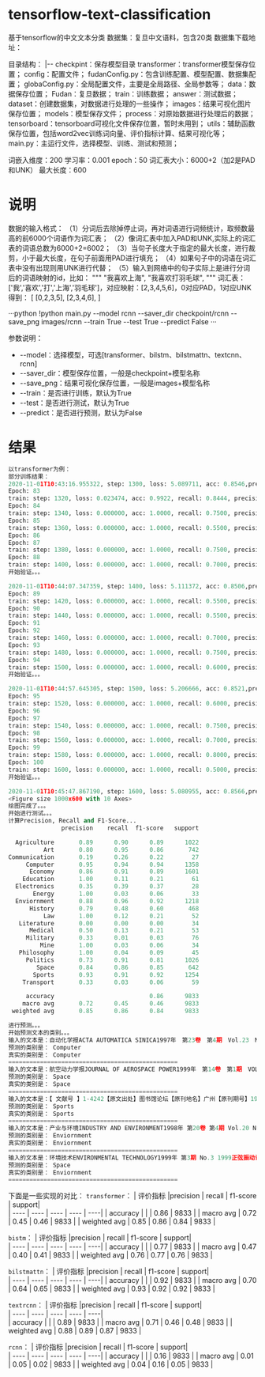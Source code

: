 # tensorflow-text-classification
基于tensorflow的中文文本分类
数据集：复旦中文语料，包含20类
数据集下载地址：


目录结构：
|--    checkpint：保存模型目录
        transformer：transformer模型保存位置；
    config：配置文件；
        fudanConfig.py：包含训练配置、模型配置、数据集配置；
        globaConfig.py：全局配置文件，主要是全局路径、全局参数等；
    data：数据保存位置；
        Fudan：复旦数据；
            train：训练数据；
            answer：测试数据；
    dataset：创建数据集，对数据进行处理的一些操作；
    images：结果可视化图片保存位置；
    models：模型保存文件；
    process：对原始数据进行处理后的数据；
    tensorboard：tensorboard可视化文件保存位置，暂时未用到；
    utils：辅助函数保存位置，包括word2vec训练词向量、评价指标计算、结果可视化等；
    main.py：主运行文件，选择模型、训练、测试和预测；
    
词嵌入维度：200 学习率：0.001 epoch：50 词汇表大小：6000+2（加2是PAD和UNK） 最大长度：600
# 说明
数据的输入格式：
（1）分词后去除掉停止词，再对词语进行词频统计，取频数最高的前6000个词语作为词汇表；
（2）像词汇表中加入PAD和UNK,实际上的词汇表的词语总数为6000+2=6002；
（3）当句子长度大于指定的最大长度，进行裁剪，小于最大长度，在句子前面用PAD进行填充；
（4）如果句子中的词语在词汇表中没有出现则用UNK进行代替；
（5）输入到网络中的句子实际上是进行分词后的词语映射的id，比如：
"""
    "我喜欢上海",
    "我喜欢打羽毛球",
"""
词汇表：['我','喜欢','打','上海','羽毛球']，对应映射：[2,3,4,5,6]，0对应PAD，1对应UNK
得到：
[
    [0,2,3,5],
    [2,3,4,6],
]

···python
!python main.py --model rcnn --saver_dir checkpoint/rcnn --save_png images/rcnn  --train True --test True --predict False
···

参数说明：
 -   --model：选择模型，可选[transformer、bilstm、bilstmattn、textcnn、rcnn]
 -   --saver_dir：模型保存位置，一般是checkpoint+模型名称
 -   --save_png：结果可视化保存位置，一般是images+模型名称
 -   --train：是否进行训练，默认为True
 -   --test：是否进行测试，默认为True
 -   --predict：是否进行预测，默认为False

# 结果
```python
以transformer为例：
部分训练结果：
2020-11-01T10:43:16.955322, step: 1300, loss: 5.089711, acc: 0.8546,precision: 0.3990, recall: 0.4061, f_beta: 0.3977 *
Epoch: 83
train: step: 1320, loss: 0.023474, acc: 0.9922, recall: 0.8444, precision: 0.8474, f_beta: 0.8457
Epoch: 84
train: step: 1340, loss: 0.000000, acc: 1.0000, recall: 0.7500, precision: 0.7500, f_beta: 0.7500
Epoch: 85
train: step: 1360, loss: 0.000000, acc: 1.0000, recall: 0.5500, precision: 0.5500, f_beta: 0.5500
Epoch: 86
Epoch: 87
train: step: 1380, loss: 0.000000, acc: 1.0000, recall: 0.7500, precision: 0.7500, f_beta: 0.7500
Epoch: 88
train: step: 1400, loss: 0.000000, acc: 1.0000, recall: 0.7000, precision: 0.7000, f_beta: 0.7000
开始验证。。。

2020-11-01T10:44:07.347359, step: 1400, loss: 5.111372, acc: 0.8506,precision: 0.4032, recall: 0.4083, f_beta: 0.3982 *
Epoch: 89
train: step: 1420, loss: 0.000000, acc: 1.0000, recall: 0.5500, precision: 0.5500, f_beta: 0.5500
Epoch: 90
train: step: 1440, loss: 0.000000, acc: 1.0000, recall: 0.5500, precision: 0.5500, f_beta: 0.5500
Epoch: 91
Epoch: 92
train: step: 1460, loss: 0.000000, acc: 1.0000, recall: 0.7000, precision: 0.7000, f_beta: 0.7000
Epoch: 93
train: step: 1480, loss: 0.000000, acc: 1.0000, recall: 0.7500, precision: 0.7500, f_beta: 0.7500
Epoch: 94
train: step: 1500, loss: 0.000000, acc: 1.0000, recall: 0.6000, precision: 0.6000, f_beta: 0.6000
开始验证。。。

2020-11-01T10:44:57.645305, step: 1500, loss: 5.206666, acc: 0.8521,precision: 0.4003, recall: 0.4040, f_beta: 0.3957 
Epoch: 95
train: step: 1520, loss: 0.000000, acc: 1.0000, recall: 0.6000, precision: 0.6000, f_beta: 0.6000
Epoch: 96
Epoch: 97
train: step: 1540, loss: 0.000000, acc: 1.0000, recall: 0.7500, precision: 0.7500, f_beta: 0.7500
Epoch: 98
train: step: 1560, loss: 0.000000, acc: 1.0000, recall: 0.7000, precision: 0.7000, f_beta: 0.7000
Epoch: 99
train: step: 1580, loss: 0.000000, acc: 1.0000, recall: 0.8000, precision: 0.8000, f_beta: 0.8000
Epoch: 100
train: step: 1600, loss: 0.000000, acc: 1.0000, recall: 0.5000, precision: 0.5000, f_beta: 0.5000
开始验证。。。

2020-11-01T10:45:47.867190, step: 1600, loss: 5.080955, acc: 0.8566,precision: 0.4087, recall: 0.4131, f_beta: 0.4036 *
<Figure size 1000x600 with 10 Axes>
绘图完成了。。。
开始进行测试。。。
计算Precision, Recall and F1-Score...
               precision    recall  f1-score   support

  Agriculture       0.89      0.90      0.89      1022
          Art       0.80      0.95      0.86       742
Communication       0.19      0.26      0.22        27
     Computer       0.95      0.94      0.94      1358
      Economy       0.86      0.91      0.89      1601
    Education       1.00      0.11      0.21        61
  Electronics       0.35      0.39      0.37        28
       Energy       1.00      0.03      0.06        33
  Enviornment       0.88      0.96      0.92      1218
      History       0.79      0.48      0.60       468
          Law       1.00      0.12      0.21        52
   Literature       0.00      0.00      0.00        34
      Medical       0.50      0.13      0.21        53
     Military       0.33      0.01      0.03        76
         Mine       1.00      0.03      0.06        34
   Philosophy       1.00      0.04      0.09        45
     Politics       0.73      0.91      0.81      1026
        Space       0.84      0.86      0.85       642
       Sports       0.93      0.91      0.92      1254
    Transport       0.33      0.03      0.06        59

     accuracy                           0.86      9833
    macro avg       0.72      0.45      0.46      9833
 weighted avg       0.85      0.86      0.84      9833
```

```python
进行预测。。。
开始预测文本的类别。。。
输入的文本是：自动化学报ACTA AUTOMATICA SINICA1997年　第23卷　第4期　Vol.23　No.4　1997一种在线建模方法的研究1)赵希男　粱三龙　潘德惠摘　要　针对一类系统提出了一种通用性...
预测的类别是： Computer
真实的类别是： Computer
================================================
输入的文本是：航空动力学报JOURNAL OF AEROSPACE POWER1999年　第14卷　第1期　VOL.14　No.1　1999变几何涡扇发动机几何调节对性能的影响朱之丽　李　东摘要：本文以高推重比涡扇...
预测的类别是： Space
真实的类别是： Space
================================================
输入的文本是：【 文献号 】1-4242【原文出处】图书馆论坛【原刊地名】广州【原刊期号】199503【原刊页号】13-15【分 类 号】G9【分 类 名】图书馆学、信息科学、资料工作【 作  者 】周坚宇【复印期...
预测的类别是： Sports
真实的类别是： Sports
================================================
输入的文本是：产业与环境INDUSTRY AND ENVIRONMENT1998年 第20卷 第4期 Vol.20 No.4 1998科技期刊采矿——事实与数字引　言本期《产业与环境》中的向前看文章并没有十分详细地...
预测的类别是： Enviornment
真实的类别是： Enviornment
================================================
输入的文本是：环境技术ENVIRONMENTAL TECHNOLOGY1999年 第3期 No.3 1999正弦振动试验中物理计算闫立摘要：本文通过阐述正弦振动试验技术涉及的物理概念、力学原理，编写了较适用的C语言...
预测的类别是： Space
真实的类别是： Enviornment
================================================
```


下面是一些实现的对比：
`transformer`：
|    评价指标     |precision |  recall  |  f1-score | support|  
|    ----        |   ----   |    ----  |    ----   |    ----|
|     accuracy   |          |          |    0.86   |   9833 |
|    macro avg   |    0.72  |    0.45  |    0.46   |   9833 |
| weighted avg   |    0.85  |    0.86  |    0.84   |   9833 |

`bistm`：
|    评价指标     |precision |  recall  |  f1-score | support|  
|    ----        |   ----   |    ----  |    ----   |    ----|
|  accuracy      |          |          |    0.77   |   9833 |
|    macro avg   |    0.47  |    0.40  |    0.41   |   9833 |
| weighted avg   |    0.76  |    0.77  |    0.76   |   9833 |

`bilstmattn`：
|    评价指标     |precision |  recall  |  f1-score | support|  
|    ----        |   ----   |    ----  |    ----   |    ----|
|     accuracy   |          |          |    0.92   |   9833 |
|    macro avg   |    0.70  |    0.64  |    0.65   |   9833 |
| weighted avg   |    0.93  |    0.92  |    0.92   |   9833 |

`textrcnn`：
|    评价指标     |precision |  recall  |  f1-score | support|  
|    ----        |   ----   |    ----  |    ----   |    ----|   
|     accuracy   |          |          |    0.89   |   9833 |
|    macro avg   |    0.71  |    0.46  |    0.48   |   9833 |
| weighted avg   |    0.88  |    0.89  |    0.87   |   9833 |

`rcnn`：
|    评价指标     |precision |  recall  |  f1-score | support|  
|    ----        |   ----   |    ----  |    ----   |    ----| 
|     accuracy   |          |          |    0.16   |   9833 |
|    macro avg   |    0.01  |    0.05  |    0.02   |   9833 |
| weighted avg   |    0.04  |    0.16  |    0.05   |   9833 |

